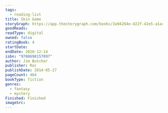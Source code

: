 ```yaml
---
tags:
  - reading-list
title: Skin Game
storyGraph: https://app.thestorygraph.com/books/3a94264e-d22f-42e5-a1a4-03472aeb2866
goodReads:
readType: digital
owned: false
ratingBook: 4
startDate:
endDate: 2020-12-14
isbn: "9780698157897"
author: Jim Butcher
publisher: Roc
publishDate: 2014-05-27
pageCount: 464
bookType: fiction
genres:
  - fantasy
  - mystery
Finished: Finished
imageSrc:
---
```

